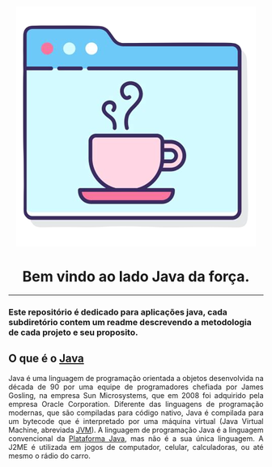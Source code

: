 <div align="center">

![java](./images/icons/java_page.png) 
# Bem vindo ao lado Java da força.

</div>

___
 
### Este repositório é dedicado para aplicações java, cada subdiretório contem um readme descrevendo a metodologia de cada projeto e seu proposito. 


O que é o <a href="https://pt.m.wikipedia.org/wiki/Java_(linguagem_de_programa%C3%A7%C3%A3o)">Java</a>
--------------
<p style="text-align:justify;">
Java é uma linguagem de programação orientada a objetos desenvolvida na década de 90 por uma equipe de programadores chefiada por James Gosling, na empresa Sun Microsystems, que em 2008 foi adquirido pela empresa Oracle Corporation. Diferente das linguagens de programação modernas, que são compiladas para código nativo,   Java é compilada para um bytecode que é interpretado por uma máquina virtual (Java Virtual Machine, abreviada <a href="https://pt.m.wikipedia.org/wiki/M%C3%A1quina_virtual_Java">JVM</a>). A linguagem de programação Java é a linguagem convencional da <a href="https://pt.m.wikipedia.org/wiki/Java_(plataforma_de_software)">Plataforma Java</a>, mas não é a sua única linguagem. A J2ME é utilizada em jogos de computador, celular, calculadoras, ou até mesmo o rádio do carro.
</p>



